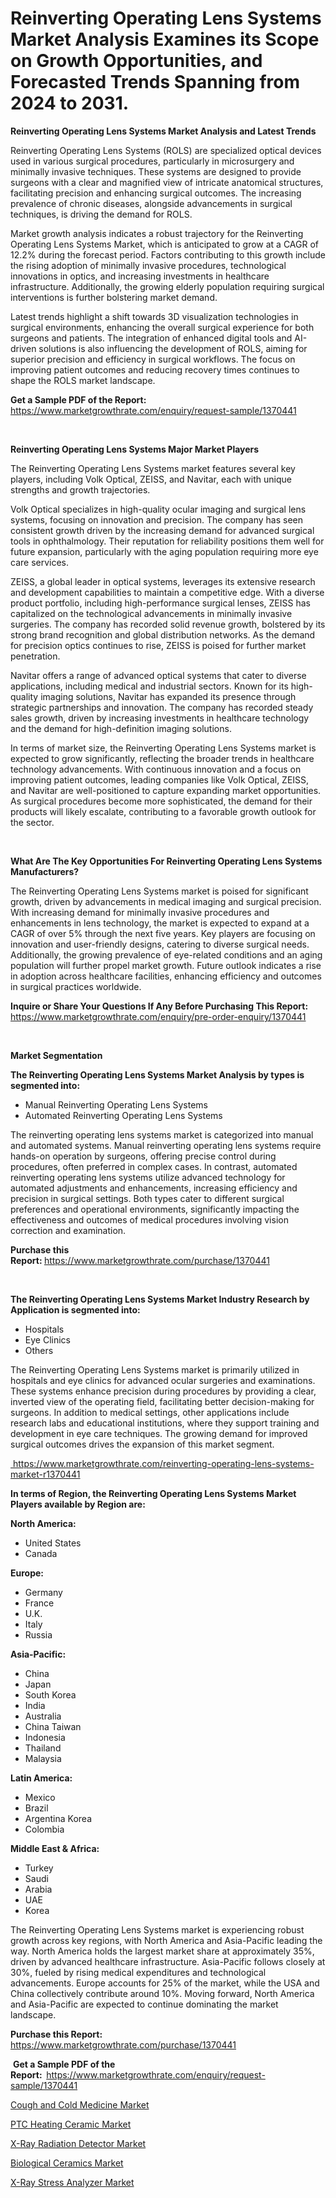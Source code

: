 <p><h1>Reinverting Operating Lens Systems Market Analysis Examines its Scope on Growth Opportunities, and Forecasted Trends Spanning from 2024 to 2031.</h1></p><p><strong>Reinverting Operating Lens Systems Market Analysis and Latest Trends</strong></p>
<p><p>Reinverting Operating Lens Systems (ROLS) are specialized optical devices used in various surgical procedures, particularly in microsurgery and minimally invasive techniques. These systems are designed to provide surgeons with a clear and magnified view of intricate anatomical structures, facilitating precision and enhancing surgical outcomes. The increasing prevalence of chronic diseases, alongside advancements in surgical techniques, is driving the demand for ROLS.</p><p>Market growth analysis indicates a robust trajectory for the Reinverting Operating Lens Systems Market, which is anticipated to grow at a CAGR of 12.2% during the forecast period. Factors contributing to this growth include the rising adoption of minimally invasive procedures, technological innovations in optics, and increasing investments in healthcare infrastructure. Additionally, the growing elderly population requiring surgical interventions is further bolstering market demand. </p><p>Latest trends highlight a shift towards 3D visualization technologies in surgical environments, enhancing the overall surgical experience for both surgeons and patients. The integration of enhanced digital tools and AI-driven solutions is also influencing the development of ROLS, aiming for superior precision and efficiency in surgical workflows. The focus on improving patient outcomes and reducing recovery times continues to shape the ROLS market landscape.</p></p>
<p><strong>Get a Sample PDF of the Report:&nbsp;</strong> <a href="https://www.marketgrowthrate.com/enquiry/request-sample/1370441">https://www.marketgrowthrate.com/enquiry/request-sample/1370441</a></p>
<p>&nbsp;</p>
<p><strong>Reinverting Operating Lens Systems Major Market Players</strong></p>
<p><p>The Reinverting Operating Lens Systems market features several key players, including Volk Optical, ZEISS, and Navitar, each with unique strengths and growth trajectories. </p><p>Volk Optical specializes in high-quality ocular imaging and surgical lens systems, focusing on innovation and precision. The company has seen consistent growth driven by the increasing demand for advanced surgical tools in ophthalmology. Their reputation for reliability positions them well for future expansion, particularly with the aging population requiring more eye care services.</p><p>ZEISS, a global leader in optical systems, leverages its extensive research and development capabilities to maintain a competitive edge. With a diverse product portfolio, including high-performance surgical lenses, ZEISS has capitalized on the technological advancements in minimally invasive surgeries. The company has recorded solid revenue growth, bolstered by its strong brand recognition and global distribution networks. As the demand for precision optics continues to rise, ZEISS is poised for further market penetration.</p><p>Navitar offers a range of advanced optical systems that cater to diverse applications, including medical and industrial sectors. Known for its high-quality imaging solutions, Navitar has expanded its presence through strategic partnerships and innovation. The company has recorded steady sales growth, driven by increasing investments in healthcare technology and the demand for high-definition imaging solutions.</p><p>In terms of market size, the Reinverting Operating Lens Systems market is expected to grow significantly, reflecting the broader trends in healthcare technology advancements. With continuous innovation and a focus on improving patient outcomes, leading companies like Volk Optical, ZEISS, and Navitar are well-positioned to capture expanding market opportunities. As surgical procedures become more sophisticated, the demand for their products will likely escalate, contributing to a favorable growth outlook for the sector.</p></p>
<p>&nbsp;</p>
<p><strong>What Are The Key Opportunities For Reinverting Operating Lens Systems Manufacturers?</strong></p>
<p><p>The Reinverting Operating Lens Systems market is poised for significant growth, driven by advancements in medical imaging and surgical precision. With increasing demand for minimally invasive procedures and enhancements in lens technology, the market is expected to expand at a CAGR of over 5% through the next five years. Key players are focusing on innovation and user-friendly designs, catering to diverse surgical needs. Additionally, the growing prevalence of eye-related conditions and an aging population will further propel market growth. Future outlook indicates a rise in adoption across healthcare facilities, enhancing efficiency and outcomes in surgical practices worldwide.</p></p>
<p><strong>Inquire or Share Your Questions If Any Before Purchasing This Report:</strong> <a href="https://www.marketgrowthrate.com/enquiry/pre-order-enquiry/1370441">https://www.marketgrowthrate.com/enquiry/pre-order-enquiry/1370441</a></p>
<p>&nbsp;</p>
<p><strong>Market Segmentation</strong></p>
<p><strong>The Reinverting Operating Lens Systems Market Analysis by types is segmented into:</strong></p>
<p><ul><li>Manual Reinverting Operating Lens Systems</li><li>Automated Reinverting Operating Lens Systems</li></ul></p>
<p><p>The reinverting operating lens systems market is categorized into manual and automated systems. Manual reinverting operating lens systems require hands-on operation by surgeons, offering precise control during procedures, often preferred in complex cases. In contrast, automated reinverting operating lens systems utilize advanced technology for automated adjustments and enhancements, increasing efficiency and precision in surgical settings. Both types cater to different surgical preferences and operational environments, significantly impacting the effectiveness and outcomes of medical procedures involving vision correction and examination.</p></p>
<p><strong>Purchase this Report:&nbsp;</strong><a href="https://www.marketgrowthrate.com/purchase/1370441">https://www.marketgrowthrate.com/purchase/1370441</a></p>
<p>&nbsp;</p>
<p><strong>The Reinverting Operating Lens Systems Market Industry Research by Application is segmented into:</strong></p>
<p><ul><li>Hospitals</li><li>Eye Clinics</li><li>Others</li></ul></p>
<p><p>The Reinverting Operating Lens Systems market is primarily utilized in hospitals and eye clinics for advanced ocular surgeries and examinations. These systems enhance precision during procedures by providing a clear, inverted view of the operating field, facilitating better decision-making for surgeons. In addition to medical settings, other applications include research labs and educational institutions, where they support training and development in eye care techniques. The growing demand for improved surgical outcomes drives the expansion of this market segment.</p></p>
<p><a href="https://www.marketgrowthrate.com/reinverting-operating-lens-systems-market-r1370441">&nbsp;https://www.marketgrowthrate.com/reinverting-operating-lens-systems-market-r1370441</a></p>
<p><strong>In terms of Region, the Reinverting Operating Lens Systems Market Players available by Region are:</strong></p>
<p>
    <p> <strong> North America: </strong>
        <ul>
            <li>United States</li>
            <li>Canada</li>
        </ul>
        </p> 
    <p> <strong> Europe: </strong>
        <ul>
            <li>Germany</li>
            <li>France</li>
            <li>U.K.</li>
            <li>Italy</li>
            <li>Russia</li>
        </ul>
        </p> 
    <p> <strong> Asia-Pacific: </strong>
        <ul>
            <li>China</li>
            <li>Japan</li>
            <li>South Korea</li>
            <li>India</li>
            <li>Australia</li>
            <li>China Taiwan</li>
            <li>Indonesia</li>
            <li>Thailand</li>
            <li>Malaysia</li>
        </ul>
        </p> 
    <p> <strong> Latin America: </strong>
        <ul>
            <li>Mexico</li>
            <li>Brazil</li>
            <li>Argentina Korea</li>
            <li>Colombia</li>
        </ul>
        </p> 
    <p> <strong> Middle East & Africa: </strong>
        <ul>
            <li>Turkey</li>
            <li>Saudi</li>
            <li>Arabia</li>
            <li>UAE</li>
            <li>Korea</li>
        </ul>
    </p>
    </p>
<p><p>The Reinverting Operating Lens Systems market is experiencing robust growth across key regions, with North America and Asia-Pacific leading the way. North America holds the largest market share at approximately 35%, driven by advanced healthcare infrastructure. Asia-Pacific follows closely at 30%, fueled by rising medical expenditures and technological advancements. Europe accounts for 25% of the market, while the USA and China collectively contribute around 10%. Moving forward, North America and Asia-Pacific are expected to continue dominating the market landscape.</p></p>
<p><strong>Purchase this Report: </strong><a href="https://www.marketgrowthrate.com/purchase/1370441">https://www.marketgrowthrate.com/purchase/1370441</a></p>
<p>&nbsp;<strong>Get a Sample PDF of the Report:&nbsp;&nbsp;</strong><a href="https://www.marketgrowthrate.com/enquiry/request-sample/1370441">https://www.marketgrowthrate.com/enquiry/request-sample/1370441</a></p>
<p><strong></strong></p>
<p><p><a href="https://www.linkedin.com/pulse/cough-cold-medicine-market-outlook-share-analysis-growth-gpbme">Cough and Cold Medicine Market</a></p><p><a href="https://issuu.com/reportprime-2/docs/ptc-heating-ceramic-market-size-203_5454c7524c5ab3">PTC Heating Ceramic Market</a></p><p><a href="https://medium.com/@mdmostafijarmd_93801/global-x-ray-radiation-detector-market-trends-analysis-and-future-growth-prospects-2024-2031-f7627ae5fca9">X-Ray Radiation Detector Market</a></p><p><a href="https://issuu.com/reportprime-2/docs/biological-ceramics-market-size-203_68caab9e055c53">Biological Ceramics Market</a></p><p><a href="https://medium.com/@mdmostafijarmd_93801/x-ray-stress-analyzer-market-size-share-growth-and-market-analysis-by-type-by-application-29f0d29c32c8?postPublishedType=repub">X-Ray Stress Analyzer Market</a></p></p>